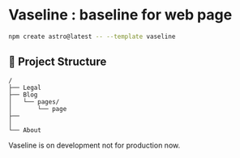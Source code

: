 # Vaseline : baseline for web page

```sh
npm create astro@latest -- --template vaseline
```

## 🚀 Project Structure


```text
/
├── Legal
├── Blog
│   └── pages/
│       └── page
├──        
│       
└── About
```

Vaseline is on development not for production now.
